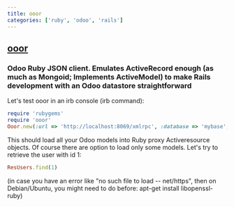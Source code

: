 ```yaml
---
title: ooor
categories: ['ruby', 'odoo', 'rails']
---
```

## [ooor](https://github.com/akretion/ooor)

### Odoo Ruby JSON client. Emulates ActiveRecord enough (as much as Mongoid; Implements ActiveModel) to make Rails development with an Odoo datastore straightforward


Let's test ooor in an irb console (irb command):

```ruby
require 'rubygems'
require 'ooor'
Ooor.new(:url => 'http://localhost:8069/xmlrpc', :database => 'mybase', :username => 'admin', :password => 'admin')
```

This should load all your Odoo models into Ruby proxy Activeresource objects. Of course there are option to load only some models.
Let's try to retrieve the user with id 1:

```ruby
ResUsers.find(1)
```

(in case you have an error like "no such file to load -- net/https", then on Debian/Ubuntu, you might need to do before: apt-get install libopenssl-ruby)


